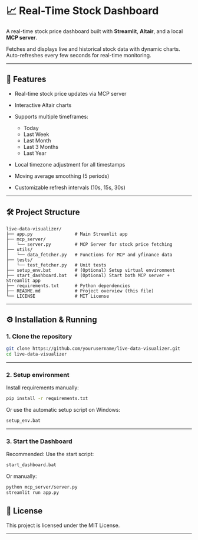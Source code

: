 # 📈 Real-Time Stock Dashboard

A real-time stock price dashboard built with **Streamlit**, **Altair**, and a local **MCP server**.

Fetches and displays live and historical stock data with dynamic charts.
Auto-refreshes every few seconds for real-time monitoring.

---

## 🚀 Features

* Real-time stock price updates via MCP server
* Interactive Altair charts
* Supports multiple timeframes:

  * Today
  * Last Week
  * Last Month
  * Last 3 Months
  * Last Year
* Local timezone adjustment for all timestamps
* Moving average smoothing (5 periods)
* Customizable refresh intervals (10s, 15s, 30s)

---

## 🛠 Project Structure

```
live-data-visualizer/
├── app.py                # Main Streamlit app
├── mcp_server/
│   └── server.py         # MCP Server for stock price fetching
├── utils/
│   └── data_fetcher.py   # Functions for MCP and yfinance data
├── tests/
│   └── test_fetcher.py   # Unit tests
├── setup_env.bat         # (Optional) Setup virtual environment
├── start_dashboard.bat   # (Optional) Start both MCP server + Streamlit app
├── requirements.txt      # Python dependencies
├── README.md             # Project overview (this file)
└── LICENSE               # MIT License
```

---

## ⚙️ Installation & Running

### 1. Clone the repository

```bash
git clone https://github.com/yourusername/live-data-visualizer.git
cd live-data-visualizer
```

---

### 2. Setup environment

Install requirements manually:

```bash
pip install -r requirements.txt
```

Or use the automatic setup script on Windows:

```bash
setup_env.bat
```

---

### 3. Start the Dashboard

Recommended: Use the start script:

```bash
start_dashboard.bat
```

Or manually:

```bash
python mcp_server/server.py
streamlit run app.py
```

## 📜 License

This project is licensed under the MIT License.

---